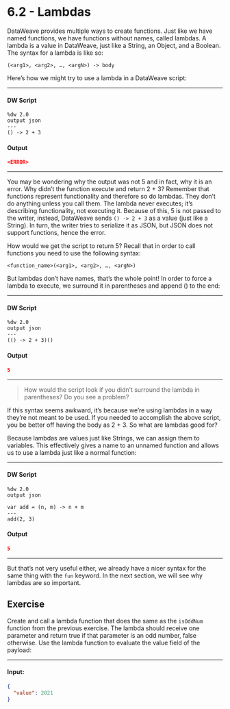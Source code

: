 # 6.2 - Lambdas

DataWeave provides multiple ways to create functions. Just like we have named functions, we have functions without names, called lambdas. A lambda is a value in DataWeave, just like a String, an Object, and a Boolean. The syntax for a lambda is like so:

```
(<arg1>, <arg2>, …, <argN>) -> body
```

Here’s how we might try to use a lambda in a DataWeave script:

---
#### DW Script
```dw
%dw 2.0
output json
---
() -> 2 + 3
```
#### Output
```json
<ERROR>
```
---

You may be wondering why the output was not 5 and in fact, why it is an error. Why didn’t the function execute and return 2 + 3? Remember that functions represent functionality and therefore so do lambdas. They don’t do anything unless you call them. The lambda never executes; it’s describing functionality, not executing it. Because of this, 5 is not passed to the writer, instead, DataWeave sends `() -> 2 + 3` as a value (just like a String). In turn, the writer tries to serialize it as JSON, but JSON does not support functions, hence the error.

How would we get the script to return 5? Recall that in order to call functions you need to use the following syntax:

```
<function_name>(<arg1>, <arg2>, …, <argN>)
```

But lambdas don’t have names, that’s the whole point! In order to force a lambda to execute, we  surround it in parentheses and append () to the end:

---
#### DW Script
```dw
%dw 2.0
output json
---
(() -> 2 + 3)()
```
#### Output
```json
5
```
---

> How would the script look if you didn’t surround the lambda in parentheses? Do you see a problem?

If this syntax seems awkward, it’s because we’re using lambdas in a way they’re not meant to be used. If you needed to accomplish the above script, you be better off having the body as 2 + 3. So what are lambdas good for?

Because lambdas are values just like Strings, we can assign them to variables. This effectively gives a name to an unnamed function and allows us to use a lambda just like a normal function:

---
#### DW Script
```dw
%dw 2.0
output json

var add = (n, m) -> n + m
---
add(2, 3)
```
#### Output
```json
5
```
---

But that’s not very useful either, we already have a nicer syntax for the same thing with the `fun` keyword. In the next section, we will see why lambdas are so important.

## Exercise

Create and call a lambda function that does the same as the `isOddNum` function from the previous exercise. The lambda should receive one parameter and return true if that parameter is an odd number, false otherwise. Use the lambda function to evaluate the value field of the payload:

---
#### Input:
```json
{
  "value": 2021
}
```

